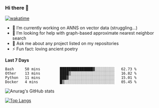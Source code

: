 ### Hi there 👋

[![wakatime](https://wakatime.com/badge/user/8906da98-c623-4aff-ac00-99cb42e09b38.svg)](https://wakatime.com/@8906da98-c623-4aff-ac00-99cb42e09b38)

- 🔭 I’m currently working on ANNS on vector data (struggling...)
- 🤔 I’m looking for help with graph-based approximate nearest neighbor search
- 💬 Ask me about any project listed on my repositories
- ⚡ Fun fact: loving ancient poetry


**Last 7 Days**
<!--START_SECTION:waka-->

```text
Bash     50 mins         ███████████████▓░░░░░░░░░   62.73 %
Other    13 mins         ████▒░░░░░░░░░░░░░░░░░░░░   16.82 %
Python   11 mins         ███▓░░░░░░░░░░░░░░░░░░░░░   15.01 %
Docker   4 mins          █▒░░░░░░░░░░░░░░░░░░░░░░░   05.45 %
```

<!--END_SECTION:waka-->

![Anurag's GitHub stats](https://github-readme-stats.vercel.app/api?username=matchyc&count_private=true&show_icons=true&theme=vue)

[![Top Langs](https://github-readme-stats.vercel.app/api/top-langs/?username=matchyc&langs_count=4&&hide=perl,raku,html,javascript,shell,roff,prolog)](https://github.com/anuraghazra/github-readme-stats)

